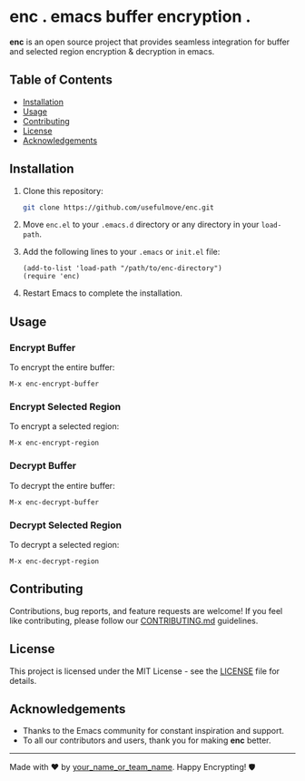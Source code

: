# enc . emacs buffer encryption . 

**enc** is an open source project that provides seamless integration for buffer and selected region encryption & decryption in emacs.

## Table of Contents

- [Installation](#installation)
- [Usage](#usage)
- [Contributing](#contributing)
- [License](#license)
- [Acknowledgements](#acknowledgements)


## Installation

1. Clone this repository:
   ```bash
   git clone https://github.com/usefulmove/enc.git
   ```

2. Move `enc.el` to your `.emacs.d` directory or any directory in your `load-path`.

3. Add the following lines to your `.emacs` or `init.el` file:
   ```elisp
   (add-to-list 'load-path "/path/to/enc-directory")
   (require 'enc)
   ```

4. Restart Emacs to complete the installation.

## Usage

### Encrypt Buffer

To encrypt the entire buffer:

```elisp
M-x enc-encrypt-buffer
```

### Encrypt Selected Region

To encrypt a selected region:

```elisp
M-x enc-encrypt-region
```

### Decrypt Buffer

To decrypt the entire buffer:

```elisp
M-x enc-decrypt-buffer
```

### Decrypt Selected Region

To decrypt a selected region:

```elisp
M-x enc-decrypt-region
```

## Contributing

Contributions, bug reports, and feature requests are welcome! If you feel like contributing, please follow our [CONTRIBUTING.md](./CONTRIBUTING.md) guidelines.

## License

This project is licensed under the MIT License - see the [LICENSE](LICENSE) file for details.

## Acknowledgements

- Thanks to the Emacs community for constant inspiration and support.
- To all our contributors and users, thank you for making **enc** better.

---

Made with ❤️ by [your_name_or_team_name](https://github.com/your_username). Happy Encrypting! 🛡️

